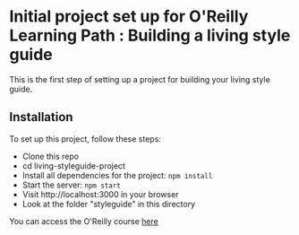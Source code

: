 # Initial project set up for O'Reilly Learning Path : Building a living style guide
This is the first step of setting up a project for building your living style guide.

## Installation
To set up this project, follow these steps:
* Clone this repo 
* cd living-styleguide-project
* Install all dependencies for the project: ```npm install```
* Start the server: ```npm start```
* Visit http://localhost:3000 in your browser
* Look at the folder "styleguide" in this directory

You can access the O'Reilly course [here]()
